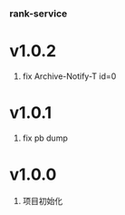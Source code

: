 ### rank-service


# v1.0.2
1. fix Archive-Notify-T id=0

# v1.0.1
1. fix pb dump

# v1.0.0
1. 项目初始化
